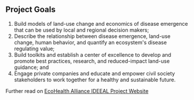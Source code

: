 ## Project Goals
1. Build models of land-use change and economics of disease emergence that can be used by local and regional decision makers;
2. Describe the relationship between disease emergence, land-use change, human behavior, and quantify an ecosystem's disease regulating value;
3. Build toolkits and establish a center of excellence to develop and promote best practices, research, and reduced-impact land-use guidance; and
4. Engage private companies and educate and empower civil society stakeholders to work together for a healthy and sustainable future.

Further read on [EcoHealth Alliance IDEEAL Project Website](https://www.ecohealthalliance.org/program/ideeal)

